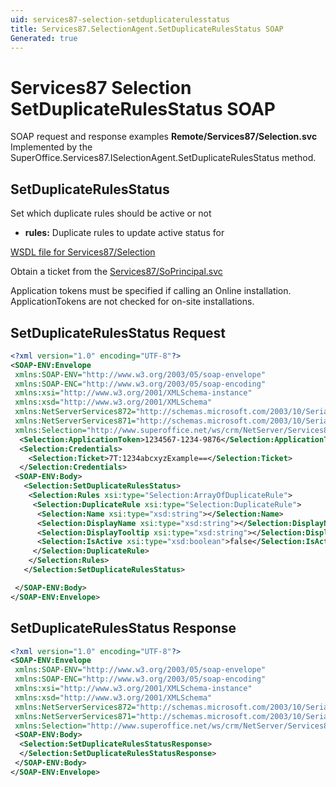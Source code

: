 ```yaml
---
uid: services87-selection-setduplicaterulesstatus
title: Services87.SelectionAgent.SetDuplicateRulesStatus SOAP
Generated: true
---
```


# Services87 Selection SetDuplicateRulesStatus SOAP

SOAP request and response examples **Remote/Services87/Selection.svc**
Implemented by the <see cref="M:SuperOffice.Services87.ISelectionAgent.SetDuplicateRulesStatus">SuperOffice.Services87.ISelectionAgent.SetDuplicateRulesStatus</see> method.

## SetDuplicateRulesStatus

Set which duplicate rules should be active or not

* **rules:** Duplicate rules to update active status for



[WSDL file for Services87/Selection](../Services87-Selection.md)

Obtain a ticket from the [Services87/SoPrincipal.svc](../SoPrincipal/SoPrincipal.md)

Application tokens must be specified if calling an Online installation. ApplicationTokens are not checked for on-site installations.

## SetDuplicateRulesStatus Request

```xml
<?xml version="1.0" encoding="UTF-8"?>
<SOAP-ENV:Envelope
 xmlns:SOAP-ENV="http://www.w3.org/2003/05/soap-envelope"
 xmlns:SOAP-ENC="http://www.w3.org/2003/05/soap-encoding"
 xmlns:xsi="http://www.w3.org/2001/XMLSchema-instance"
 xmlns:xsd="http://www.w3.org/2001/XMLSchema"
 xmlns:NetServerServices872="http://schemas.microsoft.com/2003/10/Serialization/Arrays"
 xmlns:NetServerServices871="http://schemas.microsoft.com/2003/10/Serialization/"
 xmlns:Selection="http://www.superoffice.net/ws/crm/NetServer/Services87">
  <Selection:ApplicationToken>1234567-1234-9876</Selection:ApplicationToken>
  <Selection:Credentials>
    <Selection:Ticket>7T:1234abcxyzExample==</Selection:Ticket>
  </Selection:Credentials>
 <SOAP-ENV:Body>
   <Selection:SetDuplicateRulesStatus>
    <Selection:Rules xsi:type="Selection:ArrayOfDuplicateRule">
     <Selection:DuplicateRule xsi:type="Selection:DuplicateRule">
      <Selection:Name xsi:type="xsd:string"></Selection:Name>
      <Selection:DisplayName xsi:type="xsd:string"></Selection:DisplayName>
      <Selection:DisplayTooltip xsi:type="xsd:string"></Selection:DisplayTooltip>
      <Selection:IsActive xsi:type="xsd:boolean">false</Selection:IsActive>
     </Selection:DuplicateRule>
    </Selection:Rules>
   </Selection:SetDuplicateRulesStatus>

 </SOAP-ENV:Body>
</SOAP-ENV:Envelope>

```


## SetDuplicateRulesStatus Response

```xml
<?xml version="1.0" encoding="UTF-8"?>
<SOAP-ENV:Envelope
 xmlns:SOAP-ENV="http://www.w3.org/2003/05/soap-envelope"
 xmlns:SOAP-ENC="http://www.w3.org/2003/05/soap-encoding"
 xmlns:xsi="http://www.w3.org/2001/XMLSchema-instance"
 xmlns:xsd="http://www.w3.org/2001/XMLSchema"
 xmlns:NetServerServices872="http://schemas.microsoft.com/2003/10/Serialization/Arrays"
 xmlns:NetServerServices871="http://schemas.microsoft.com/2003/10/Serialization/"
 xmlns:Selection="http://www.superoffice.net/ws/crm/NetServer/Services87">
 <SOAP-ENV:Body>
  <Selection:SetDuplicateRulesStatusResponse>
  </Selection:SetDuplicateRulesStatusResponse>
 </SOAP-ENV:Body>
</SOAP-ENV:Envelope>

```

